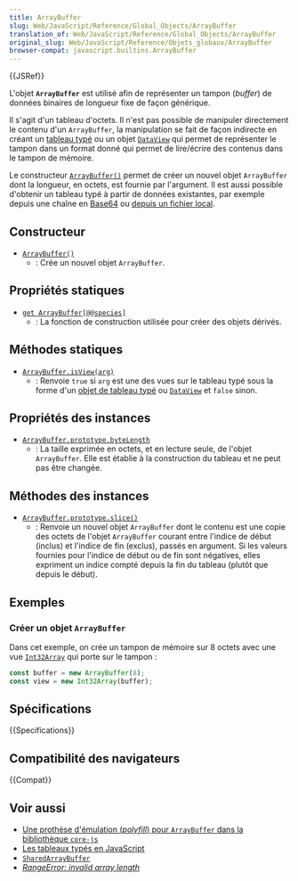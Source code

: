 ```yaml
---
title: ArrayBuffer
slug: Web/JavaScript/Reference/Global_Objects/ArrayBuffer
translation_of: Web/JavaScript/Reference/Global_Objects/ArrayBuffer
original_slug: Web/JavaScript/Reference/Objets_globaux/ArrayBuffer
browser-compat: javascript.builtins.ArrayBuffer
---
```

{{JSRef}}

L'objet **`ArrayBuffer`** est utilisé afin de représenter un tampon (_buffer_) de données binaires de longueur fixe de façon générique.

Il s'agit d'un tableau d'octets. Il n'est pas possible de manipuler directement le contenu d'un `ArrayBuffer`, la manipulation se fait de façon indirecte en créant un [tableau typé](/fr/docs/Web/JavaScript/Reference/Global_Objects/TypedArray) ou un objet [`DataView`](/fr/docs/Web/JavaScript/Reference/Global_Objects/DataView) qui permet de représenter le tampon dans un format donné qui permet de lire/écrire des contenus dans le tampon de mémoire.

Le constructeur [`ArrayBuffer()`](/fr/docs/Web/JavaScript/Reference/Global_Objects/ArrayBuffer/ArrayBuffer) permet de créer un nouvel objet `ArrayBuffer` dont la longueur, en octets, est fournie par l'argument. Il est aussi possible d'obtenir un tableau typé à partir de données existantes, par exemple depuis une chaîne en [Base64](/fr/docs/Glossary/Base64) ou [depuis un fichier local](/fr/docs/Web/API/FileReader/readAsArrayBuffer).


## Constructeur

- [`ArrayBuffer()`](/fr/docs/Web/JavaScript/Reference/Global_Objects/ArrayBuffer/ArrayBuffer)
  - : Crée un nouvel objet `ArrayBuffer`.

## Propriétés statiques

- [`get ArrayBuffer[@@species]`](/fr/docs/Web/JavaScript/Reference/Global_Objects/ArrayBuffer/@@species)
  - : La fonction de construction utilisée pour créer des objets dérivés.

## Méthodes statiques

- [`ArrayBuffer.isView(arg)`](/fr/docs/Web/JavaScript/Reference/Global_Objects/ArrayBuffer/isView)
  - : Renvoie `true` si `arg` est une des vues sur le tableau typé sous la forme d'un [objet de tableau typé](/fr/docs/Web/JavaScript/Reference/Global_Objects/TypedArray) ou [`DataView`](/fr/docs/Web/JavaScript/Reference/Global_Objects/DataView) et `false` sinon.

## Propriétés des instances

- [`ArrayBuffer.prototype.byteLength`](/fr/docs/Web/JavaScript/Reference/Global_Objects/ArrayBuffer/byteLength)
  - : La taille exprimée en octets, et en lecture seule, de l'objet `ArrayBuffer`. Elle est établie à la construction du tableau et ne peut pas être changée.

## Méthodes des instances

- [`ArrayBuffer.prototype.slice()`](/fr/docs/Web/JavaScript/Reference/Global_Objects/ArrayBuffer/slice)
  - : Renvoie un nouvel objet `ArrayBuffer` dont le contenu est une copie des octets de l'objet `ArrayBuffer` courant entre l'indice de début (inclus) et l'indice de fin (exclus), passés en argument. Si les valeurs fournies pour l'indice de début ou de fin sont négatives, elles expriment un indice compté depuis la fin du tableau (plutôt que depuis le début).

## Exemples

### Créer un objet `ArrayBuffer`

Dans cet exemple, on crée un tampon de mémoire sur 8 octets avec une vue [`Int32Array`](/fr/docs/Web/JavaScript/Reference/Global_Objects/Int32Array) qui porte sur le tampon&nbsp;:

```js
const buffer = new ArrayBuffer(8);
const view = new Int32Array(buffer);
```

## Spécifications

{{Specifications}}

## Compatibilité des navigateurs

{{Compat}}

## Voir aussi

- [Une prothèse d'émulation (<i lang="en">polyfill</i>) pour `ArrayBuffer` dans la bibliothèque `core-js`](https://github.com/zloirock/core-js#ecmascript-typed-arrays)
- [Les tableaux typés en JavaScript](/fr/docs/Web/JavaScript/Typed_arrays)
- [`SharedArrayBuffer`](/fr/docs/Web/JavaScript/Reference/Global_Objects/SharedArrayBuffer)
- [<i lang="en">RangeError: invalid array length</i>](/fr/docs/Web/JavaScript/Reference/Errors/Invalid_array_length)
